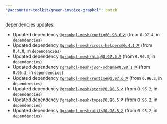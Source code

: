 ```yaml
---
"@accounter-toolkit/green-invoice-graphql": patch
---
```

dependencies updates:
  - Updated dependency [`@graphql-mesh/config@0.98.6` ↗︎](https://www.npmjs.com/package/@graphql-mesh/config/v/0.98.6) (from `0.97.4`, in `dependencies`)
  - Updated dependency [`@graphql-mesh/cross-helpers@0.4.1` ↗︎](https://www.npmjs.com/package/@graphql-mesh/cross-helpers/v/0.4.1) (from `0.4.0`, in `dependencies`)
  - Updated dependency [`@graphql-mesh/http@0.97.6` ↗︎](https://www.npmjs.com/package/@graphql-mesh/http/v/0.97.6) (from `0.96.3`, in `dependencies`)
  - Updated dependency [`@graphql-mesh/json-schema@0.98.1` ↗︎](https://www.npmjs.com/package/@graphql-mesh/json-schema/v/0.98.1) (from `0.95.3`, in `dependencies`)
  - Updated dependency [`@graphql-mesh/runtime@0.97.6` ↗︎](https://www.npmjs.com/package/@graphql-mesh/runtime/v/0.97.6) (from `0.96.2`, in `dependencies`)
  - Updated dependency [`@graphql-mesh/store@0.96.5` ↗︎](https://www.npmjs.com/package/@graphql-mesh/store/v/0.96.5) (from `0.95.2`, in `dependencies`)
  - Updated dependency [`@graphql-mesh/types@0.96.5` ↗︎](https://www.npmjs.com/package/@graphql-mesh/types/v/0.96.5) (from `0.95.2`, in `dependencies`)
  - Updated dependency [`@graphql-mesh/utils@0.96.5` ↗︎](https://www.npmjs.com/package/@graphql-mesh/utils/v/0.96.5) (from `0.95.2`, in `dependencies`)
